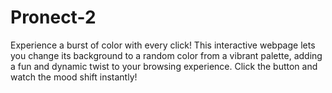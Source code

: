 # Pronect-2
Experience a burst of color with every click! This interactive webpage lets you change its background to a random color from a vibrant palette, adding a fun and dynamic twist to your browsing experience. Click the button and watch the mood shift instantly!
